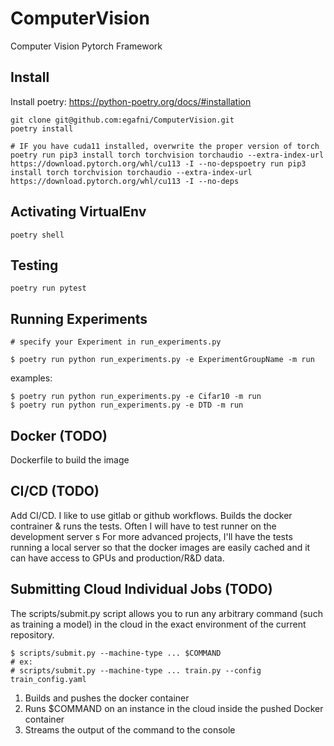 # ComputerVision
Computer Vision Pytorch Framework

## Install

Install poetry: https://python-poetry.org/docs/#installation

    git clone git@github.com:egafni/ComputerVision.git
    poetry install

    # IF you have cuda11 installed, overwrite the proper version of torch
    poetry run pip3 install torch torchvision torchaudio --extra-index-url https://download.pytorch.org/whl/cu113 -I --no-depspoetry run pip3 install torch torchvision torchaudio --extra-index-url https://download.pytorch.org/whl/cu113 -I --no-deps

## Activating VirtualEnv

    poetry shell

## Testing

    poetry run pytest

## Running Experiments

    # specify your Experiment in run_experiments.py

    $ poetry run python run_experiments.py -e ExperimentGroupName -m run

examples:

    $ poetry run python run_experiments.py -e Cifar10 -m run
    $ poetry run python run_experiments.py -e DTD -m run


## Docker (TODO)

Dockerfile to build the image

## CI/CD (TODO)

Add CI/CD.  I like to use gitlab or github workflows.  Builds the docker contrainer & runs the tests. Often I will have to test runner on the development server s
For more advanced projects, I'll have the tests running a local server so that the docker images 
are easily cached and it can have access to GPUs and production/R&D data.

## Submitting Cloud Individual Jobs (TODO)

The scripts/submit.py script allows you to run any arbitrary command (such as training a model) in the cloud
in the exact environment of the current repository.

    $ scripts/submit.py --machine-type ... $COMMAND 
    # ex:
    # scripts/submit.py --machine-type ... train.py --config train_config.yaml

  1) Builds and pushes the docker container
  2) Runs $COMMAND on an instance in the cloud inside the pushed Docker container
  3) Streams the output of the command to the console

